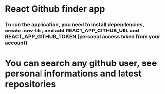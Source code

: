 # React Github finder app

### To run the application, you need to install dependencies, create .env file, and add REACT_APP_GITHUB_URL and REACT_APP_GITHUB_TOKEN (personal access token from your account) 

# You can search any github user, see personal informations and latest repositories
